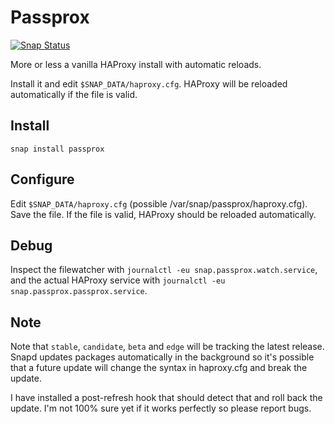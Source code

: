 # Passprox
[![Snap Status](https://build.snapcraft.io/badge/nsg/passage.svg)](https://build.snapcraft.io/user/nsg/passage)

More or less a vanilla HAProxy install with automatic reloads.
  
Install it and edit `$SNAP_DATA/haproxy.cfg`. HAProxy will be reloaded automatically
if the file is valid.

## Install

```
snap install passprox
```

## Configure

Edit `$SNAP_DATA/haproxy.cfg` (possible /var/snap/passprox/haproxy.cfg). Save the file. If the file is valid, HAProxy should be reloaded automatically.

## Debug

Inspect the filewatcher with `journalctl -eu snap.passprox.watch.service`, and the actual HAProxy service with `journalctl -eu snap.passprox.passprox.service`.

## Note

Note that `stable`, `candidate`, `beta` and `edge` will be tracking the latest release. Snapd updates packages automatically in the background so it's possible that a future update will change the syntax in haproxy.cfg and break the update.

I have installed a post-refresh hook that should detect that and roll back the update. I'm not 100% sure yet if it works perfectly so please report bugs.
